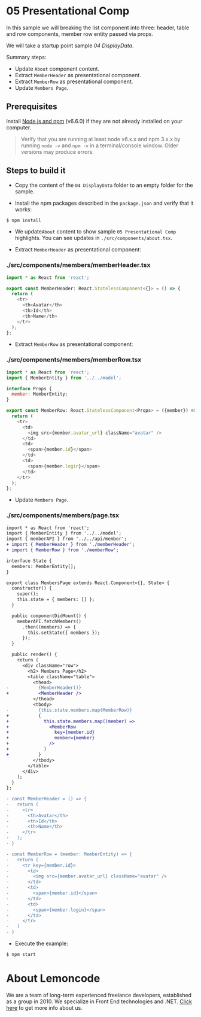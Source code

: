 # 05 Presentational Comp

In this sample we will breaking the list component into three: header, table and row components, member row entity passed via props.

We will take a startup point sample _04 DisplayData_.

Summary steps:

- Update `About` component content.
- Extract `MemberHeader` as presentational component.
- Extract `MemberRow` as presentational component.
- Update `Members Page`.

## Prerequisites

Install [Node.js and npm](https://nodejs.org/en/) (v6.6.0) if they are not already
installed on your computer.

> Verify that you are running at least node v6.x.x and npm 3.x.x by running `node -v` and `npm -v`
in a terminal/console window. Older versions may produce errors.

## Steps to build it

- Copy the content of the `04 DisplayData` folder to an empty folder for the sample.

- Install the npm packages described in the `package.json` and verify that it works:

 ```bash
 $ npm install
 ```

- We update`About` content to show sample `05 Presentational Comp` highlights. You can see updates in `./src/components/about.tsx`.

- Extract `MemberHeader` as presentational component:

### ./src/components/members/memberHeader.tsx
```javascript
import * as React from 'react';

export const MemberHeader: React.StatelessComponent<{}> = () => {
  return (
    <tr>
      <th>Avatar</th>
      <th>Id</th>
      <th>Name</th>
    </tr>
  );
};

```

- Extract `MemberRow` as presentational component:

### ./src/components/members/memberRow.tsx
```javascript
import * as React from 'react';
import { MemberEntity } from '../../model';

interface Props {
  member: MemberEntity;
}

export const MemberRow: React.StatelessComponent<Props> = ({member}) => {
  return (
    <tr>
      <td>
        <img src={member.avatar_url} className="avatar" />
      </td>
      <td>
        <span>{member.id}</span>
      </td>
      <td>
        <span>{member.login}</span>
      </td>
    </tr>
  );
};

```

- Update `Members Page`.

### ./src/components/members/page.tsx
```diff
import * as React from 'react';
import { MemberEntity } from '../../model';
import { memberAPI } from '../../api/member';
+ import { MemberHeader } from './memberHeader';
+ import { MemberRow } from './memberRow';

interface State {
  members: MemberEntity[];
}

export class MembersPage extends React.Component<{}, State> {
  constructor() {
    super();
    this.state = { members: [] };
  }

  public componentDidMount() {
    memberAPI.fetchMembers()
      .then((members) => {
        this.setState({ members });
      });
  }

  public render() {
    return (
      <div className="row">
        <h2> Members Page</h2>
        <table className="table">
          <thead>
-           {MemberHeader()}
+           <MemberHeader />
          </thead>
          <tbody>
-           {this.state.members.map(MemberRow)}
+           {
+             this.state.members.map((member) =>
+               <MemberRow
+                 key={member.id}
+                 member={member}
+               />
+             )
+           }
          </tbody>
        </table>
      </div>
    );
  }
};

- const MemberHeader = () => {
-   return (
-     <tr>
-       <th>Avatar</th>
-       <th>Id</th>
-       <th>Name</th>
-     </tr>
-   );
- }

- const MemberRow = (member: MemberEntity) => {
-   return (
-     <tr key={member.id}>
-       <td>
-         <img src={member.avatar_url} className="avatar" />
-       </td>
-       <td>
-         <span>{member.id}</span>
-       </td>
-       <td>
-         <span>{member.login}</span>
-       </td>
-     </tr>
-   )
- }

```

- Execute the example:

 ```bash
 $ npm start
 ```

# About Lemoncode

We are a team of long-term experienced freelance developers, established as a group in 2010.
We specialize in Front End technologies and .NET. [Click here](http://lemoncode.net/services/en/#en-home) to get more info about us.
